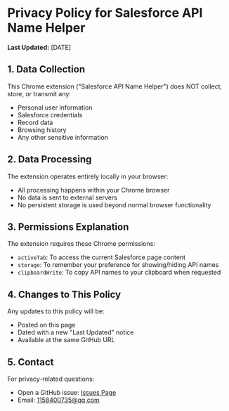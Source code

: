 # Privacy Policy for Salesforce API Name Helper

**Last Updated:** [DATE]

## 1. Data Collection
This Chrome extension ("Salesforce API Name Helper") does NOT collect, store, or transmit any:
- Personal user information
- Salesforce credentials
- Record data
- Browsing history
- Any other sensitive information

## 2. Data Processing
The extension operates entirely locally in your browser:
- All processing happens within your Chrome browser
- No data is sent to external servers
- No persistent storage is used beyond normal browser functionality

## 3. Permissions Explanation
The extension requires these Chrome permissions:
- `activeTab`: To access the current Salesforce page content
- `storage`: To remember your preference for showing/hiding API names
- `clipboardWrite`: To copy API names to your clipboard when requested

## 4. Changes to This Policy
Any updates to this policy will be:
- Posted on this page
- Dated with a new "Last Updated" notice
- Available at the same GitHub URL

## 5. Contact
For privacy-related questions:
- Open a GitHub issue: [Issues Page](https://github.com/ChenZaichuang/salesforce_show_api_name/issues)
- Email: 1158400735@qq.com